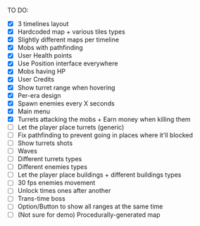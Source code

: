 TO DO:
- [X] 3 timelines layout
- [X] Hardcoded map + various tiles types
- [X] Slightly different maps per timeline
- [X] Mobs with pathfinding
- [X] User Health points
- [X] Use Position interface everywhere 
- [X] Mobs having HP
- [X] User Credits
- [X] Show turret range when hovering
- [X] Per-era design
- [X] Spawn enemies every X seconds
- [X] Main menu
- [X] Turrets attacking the mobs + Earn money when killing them
- [ ] Let the player place turrets (generic)
- [ ] Fix pathfinding to prevent going in places where it'll blocked
- [ ] Show turrets shots
- [ ] Waves
- [ ] Different turrets types
- [ ] Different enemies types
- [ ] Let the player place buildings + different buildings types
- [ ] 30 fps enemies movement
- [ ] Unlock times ones after another
- [ ] Trans-time boss
- [ ] Option/Button to show all ranges at the same time
- [ ] (Not sure for demo) Procedurally-generated map
